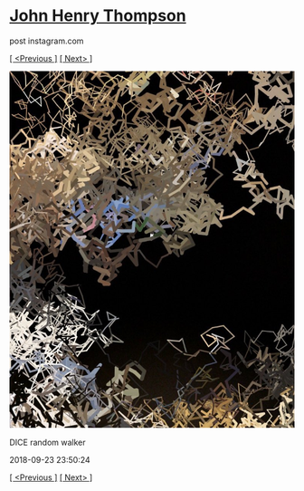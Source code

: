# [John Henry Thompson](../README.md)
post instagram.com

[[ <Previous ]](2018-09-23-2.md) [[ Next> ]](2018-09-23-4.md)

[![](../media/2018-09-23/DICE-random-walker.jpg)](../README.md)

DICE random walker

2018-09-23 23:50:24

[[ <Previous ]](2018-09-23-2.md) [[ Next> ]](2018-09-23-4.md)